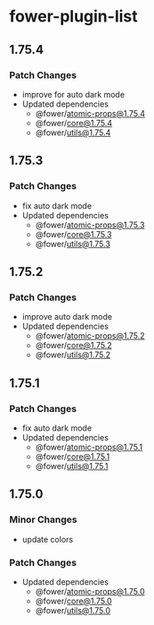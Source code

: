 # fower-plugin-list

## 1.75.4

### Patch Changes

- improve for auto dark mode
- Updated dependencies
  - @fower/atomic-props@1.75.4
  - @fower/core@1.75.4
  - @fower/utils@1.75.4

## 1.75.3

### Patch Changes

- fix auto dark mode
- Updated dependencies
  - @fower/atomic-props@1.75.3
  - @fower/core@1.75.3
  - @fower/utils@1.75.3

## 1.75.2

### Patch Changes

- improve auto dark mode
- Updated dependencies
  - @fower/atomic-props@1.75.2
  - @fower/core@1.75.2
  - @fower/utils@1.75.2

## 1.75.1

### Patch Changes

- fix auto dark mode
- Updated dependencies
  - @fower/atomic-props@1.75.1
  - @fower/core@1.75.1
  - @fower/utils@1.75.1

## 1.75.0

### Minor Changes

- update colors

### Patch Changes

- Updated dependencies
  - @fower/atomic-props@1.75.0
  - @fower/core@1.75.0
  - @fower/utils@1.75.0
